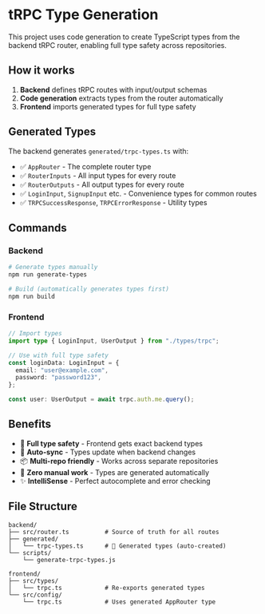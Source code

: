 # tRPC Type Generation

This project uses code generation to create TypeScript types from the backend tRPC router, enabling full type safety across repositories.

## How it works

1. **Backend** defines tRPC routes with input/output schemas
2. **Code generation** extracts types from the router automatically
3. **Frontend** imports generated types for full type safety

## Generated Types

The backend generates `generated/trpc-types.ts` with:

- ✅ `AppRouter` - The complete router type
- ✅ `RouterInputs` - All input types for every route
- ✅ `RouterOutputs` - All output types for every route
- ✅ `LoginInput`, `SignupInput` etc. - Convenience types for common routes
- ✅ `TRPCSuccessResponse`, `TRPCErrorResponse` - Utility types

## Commands

### Backend

```bash
# Generate types manually
npm run generate-types

# Build (automatically generates types first)
npm run build
```

### Frontend

```typescript
// Import types
import type { LoginInput, UserOutput } from "./types/trpc";

// Use with full type safety
const loginData: LoginInput = {
  email: "user@example.com",
  password: "password123",
};

const user: UserOutput = await trpc.auth.me.query();
```

## Benefits

- 🎯 **Full type safety** - Frontend gets exact backend types
- 🔄 **Auto-sync** - Types update when backend changes
- 📦 **Multi-repo friendly** - Works across separate repositories
- 🚀 **Zero manual work** - Types are generated automatically
- ✨ **IntelliSense** - Perfect autocomplete and error checking

## File Structure

```
backend/
├── src/router.ts          # Source of truth for all routes
├── generated/
│   └── trpc-types.ts      # 🤖 Generated types (auto-created)
└── scripts/
    └── generate-trpc-types.js

frontend/
├── src/types/
│   └── trpc.ts            # Re-exports generated types
└── src/config/
    └── trpc.ts            # Uses generated AppRouter type
```
